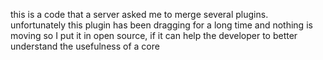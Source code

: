 this is a code that a server asked me to merge several plugins. unfortunately this plugin has been dragging for a long time and nothing is moving so I put it in open source, if it can help the developer to better understand the usefulness of a core
